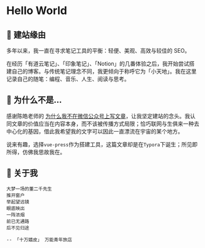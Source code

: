 # Hello World

## 🎉 建站缘由

多年以来，我一直在寻求笔记工具的平衡：轻便、美观、高效与较佳的 SEO。

在经历「有道云笔记」、「印象笔记」、「Notion」的几番体验之后，我开始尝试搭建自己的博客。与传统笔记理念不同，我更倾向于称呼它为「小天地」。我在这里记录自己的随笔：编程、音乐、人生、阅读与思考。

## 🧐 为什么不是...

感谢陈皓老师的 [为什么我不在微信公众号上写文章](https://coolshell.cn/articles/17391.html)，让我坚定建站的念头。我认同文章的价值应当在内容本身，而不该被传播方式局限；恰巧联网与生俱来一种去中心化的基因，借此我希望我的文字可以因此一直漂流在宇宙的某个地方。

说来有趣，选择```vue-press```作为搭建工具，这篇文章却是在```Typora```下诞生；所见即所得，仿佛我思故我在。

## 🤡 关于我

```
大梦一场的董二千先生
推开窗户
举起望远镜
眼底映出
一阵浓烟
前已无通路
后不见归途

-- 「十万嬉皮」 万能青年旅店
```

